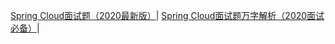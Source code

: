 
 [Spring Cloud面试题（2020最新版）](https://thinkwon.blog.csdn.net/article/details/104397367)|
 [Spring Cloud面试题万字解析（2020面试必备）](https://mp.weixin.qq.com/s/xN25Usy92uxnFv99loJTEw)|

